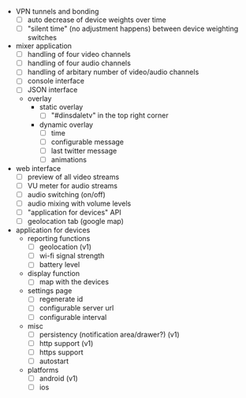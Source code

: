   - VPN tunnels and bonding
    - [ ] auto decrease of device weights over time
    - [ ] "silent time" (no adjustment happens) between device weighting switches
  - mixer application
    - [ ] handling of four video channels
    - [ ] handling of four audio channels
    - [ ] handling of arbitary number of video/audio channels
    - [ ] console interface
    - [ ] JSON interface
    - overlay
      - static overlay
        - [ ] "#dinsdaletv" in the top right corner
      - dynamic overlay
        - [ ] time
        - [ ] configurable message
        - [ ] last twitter message
        - [ ] animations
  - web interface
    - [ ] preview of all video streams
    - [ ] VU meter for audio streams
    - [ ] audio switching (on/off)
    - [ ] audio mixing with volume levels
    - [ ] "application for devices" API
    - [ ] geolocation tab (google map)
  - application for devices
    - reporting functions
      - [ ] geolocation (v1)
      - [ ] wi-fi signal strength
      - [ ] battery level
    - display function
      - [ ] map with the devices
    - settings page
      - [ ] regenerate id
      - [ ] configurable server url
      - [ ] configurable interval
    - misc
      - [ ] persistency (notification area/drawer?) (v1)
      - [ ] http support (v1)
      - [ ] https support
      - [ ] autostart
    - platforms
      - [ ] android (v1)
      - [ ] ios
